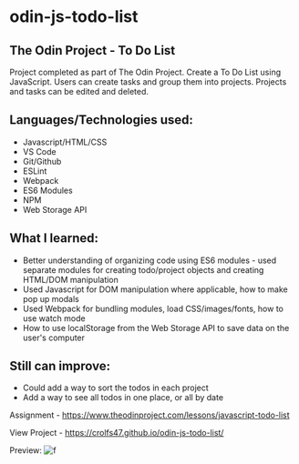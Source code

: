 # odin-js-todo-list
## The Odin Project - To Do List

Project completed as part of The Odin Project. Create a To Do List using JavaScript. Users can create tasks and group them into projects. Projects and tasks can be edited and deleted.

## Languages/Technologies used:
 - Javascript/HTML/CSS
 - VS Code
 - Git/Github
 - ESLint
 - Webpack
 - ES6 Modules
 - NPM
 - Web Storage API

## What I learned:
 - Better understanding of organizing code using ES6 modules - used separate modules for creating todo/project objects and creating HTML/DOM manipulation
 - Used Javascript for DOM manipulation where applicable, how to make pop up modals
 - Used Webpack for bundling modules, load CSS/images/fonts, how to use watch mode
 - How to use localStorage from the Web Storage API to save data on the user's computer

## Still can improve:
 - Could add a way to sort the todos in each project
 - Add a way to see all todos in one place, or all by date

Assignment - https://www.theodinproject.com/lessons/javascript-todo-list

View Project - https://crolfs47.github.io/odin-js-todo-list/

Preview:
![f](https://user-images.githubusercontent.com/97067689/246534732-5438993b-e064-4ba6-b2b2-db99df507e29.png)